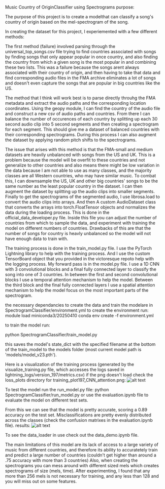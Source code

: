 Music Country of OriginClassifier using Spectrograms purpose:

The purpose of this project is to create a modelthat can classify a song's country of origin based on the mel-spectrogram of the song. 

In creating the dataset for this project, I experiemented with a few different methods:

The first method (failure) involved parsing through the universal_top_songs.csv file trying to find countries associated with songs by finding songs that only appear popular in once country, and also finding the country from which a given song is the most popular in and combining these two lists. This was a failure because the songs arent always associated with their country of origin, and then having to take that data and find corresponding audio files in the FMA archive eliminates a lot of songs and doesn't even capture the songs that are popular in big countries like the US. 


The method that I think will work best is to parse directly throuhg the FMA metadata and extract the audio paths and the corresponding location coordinates. Using the geopy module, I can find the country of the audio file and construct a new csv of audio paths and countries. From there I can balance the number of occurences of each country by splitting up each 30 second audio clip into 5 second segments and then creating a spectrogram for each segment. This should give me a dataset of balanced countries with their corresponding spectrograms. During this process I can also augment the dataset by applying random pitch shifts to the spectrograms. 


The issue that arises with this method is that the FMA-small and medium datasets are heavily unbalanced with songs from the US and UK. This is a problem because the model will be overfit to these countries and not generalize to other countries and also means there might be low variation in the data because I am not able to use as many classes, and the majority classes are all Western countries, who may have similar music. 
To combat this, I can downsample the US, UK and other big countries' songs to be the same number as the least popular country in the dataset. I can then augment the dataset by splitting up the audio clips into smaller segments. Finally to get the spectrograms of the segmented audio, I use librosa.load to convert the audio clips into arrays. And then A custom AudioDataset class that converts the arrays into torch.FloatTensor objects and normalizes the data during the loading process.  This is done in the official_data_developer.py file. Inside this file you can adjust the number of countries from which to sample the data, and experiment with training the model on different numbers of countries. Drawbacks of this are that the number of songs for country is heavly unbalanced so the model will not have enough data to train with.


The training process is done in the train_model.py file. I use the PyTorch Lightning library to help with the training process. And I use the custom TensorBoard object that you provided in the victoresque repoto help with the logging process. 
My forward pass is in the model.py file. I use a 1D CNN with 3 convolutional blocks and a final fully connected layer to classify the song into one of 3 countries. In between the first and second convolutional blocks I use a temporal attention mechanism to help the model. Between the third block and the final fully connected layers I use a spatial attention mechanism to help the model focus on the most important parts of the spectrogram. 


the necessary dependancies to create the data and train the modelare in SpectrogramClassifier/environment.yml
to create the environment run: 
module load miniconda3/20250410
conda env create -f environment.yml

to train the model run: 

python SpectrogramClassifier/train_model.py

this saves the model's state_dict with the specified filename at the bottom of the train_model to the models folder (most current model path is 'models/model_v23.pth'). 

Here is a visualization of the training process (generated by the visualize_training.py file, which accesses the logs saved in lightning_logs/version_197/metrics.csv)
if the png doesn't load check the loss_plots directory for training_plot197_CNN_attention.png:
![alt text](image.png)


To test the model run the run_model.py file:
python SpectrogramClassifier/run_model.py
or use the evaluation.ipynb file to evaluate the model on different test sets. 

From this we can see that the model is pretty accurate, scoring a 0.89 accuracy on the test set. Misclassifications are
pretty evenly distributed across the classes (check the confusion matrixes in the evaluation.ipynb file). 
results:
![alt text](image.png)  


To see the data_loader in use check out the data_demo.ipynb file. 

The main limitations of this model are its lack of access to a large variety of music from different countries, and therefore its 
ability to accuratetely train and predict a large number of countries (couldn't get higher than around a .75 accuracy with more than 3 countries)
Also, when creating the spectrograms you can mess around with different sized mels which creates spectrograms of size (mels, time).
After experimenting, I found that any more than 256 mels is not necessary for training, and any less than 128 and you will miss out on some features. 




